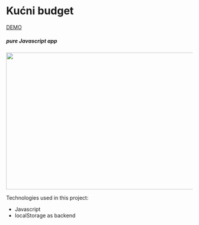 # Kućni budget

[DEMO](https://predrag-kb.netlify.app/)

##### pure Javascript app

<p align="center">
  <img width="624" height="371" src="https://i.imgur.com/BsvBetY.png">
</p>

Technologies used in this project:

- Javascript
- localStorage as backend
